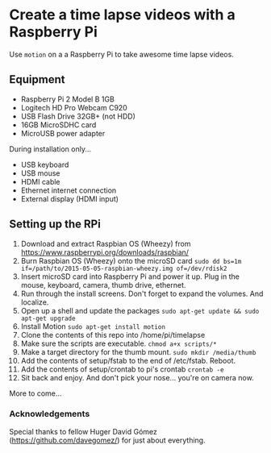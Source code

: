 # Create a time lapse videos with a Raspberry Pi

Use `motion` on a a Raspberry Pi to take awesome time lapse videos.

## Equipment

* Raspberry Pi 2 Model B 1GB
* Logitech HD Pro Webcam C920
* USB Flash Drive 32GB+ (not HDD)
* 16GB MicroSDHC card
* MicroUSB power adapter

During installation only...

* USB keyboard
* USB mouse
* HDMI cable
* Ethernet internet connection
* External display (HDMI input)

## Setting up the RPi

1. Download and extract Raspbian OS (Wheezy) from https://www.raspberrypi.org/downloads/raspbian/
1. Burn Raspbian OS (Wheezy) onto the microSD card
   `sudo dd bs=1m if=/path/to/2015-05-05-raspbian-wheezy.img of=/dev/rdisk2`
1. Insert microSD card into Raspberry Pi and power it up. Plug in the mouse, keyboard, camera, thumb drive, ethernet.
1. Run through the install screens. Don't forget to expand the volumes. And localize.
1. Open up a shell and update the packages
    `sudo apt-get update && sudo apt-get upgrade`
1. Install Motion
    `sudo apt-get install motion`
1. Clone the contents of this repo into /home/pi/timelapse
1. Make sure the scripts are executable. `chmod a+x scripts/*`
1. Make a target directory for the thumb mount. `sudo mkdir /media/thumb`
1. Add the contents of setup/fstab to the end of /etc/fstab. Reboot.
1. Add the contents of setup/crontab to pi's crontab `crontab -e`
1. Sit back and enjoy. And don't pick your nose... you're on camera now.

More to come...


### Acknowledgements
Special thanks to fellow Huger David Gómez (https://github.com/davegomez/) for just about everything.
